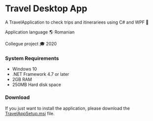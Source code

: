 ﻿# Travel Desktop App

A TravelApplication to check trips and itinerariees using C# and WPF 📍

Application language 🌎 Romanian

Collegue project 🎓 2020

### System Requirements

* Windows 10
* .NET Framework 4.7 or later
* 2GB RAM
* 250MB Hard disk space

### Download

If you just want to install the application, please download the [TravelAppSetup.msi](https://github.com/baciucristi/travel-application/releases/latest) file.